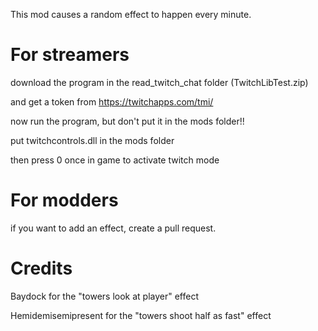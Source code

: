This mod causes a random effect to happen every minute.



# For streamers
download the program in the read_twitch_chat folder (TwitchLibTest.zip)

and get a token from https://twitchapps.com/tmi/

now run the program, but don't put it in the mods folder!!

put twitchcontrols.dll in the mods folder

then press 0 once in game to activate twitch mode


# For modders
if you want to add an effect, create a pull request.


# Credits
Baydock for the "towers look at player" effect

Hemidemisemipresent for the "towers shoot half as fast" effect
